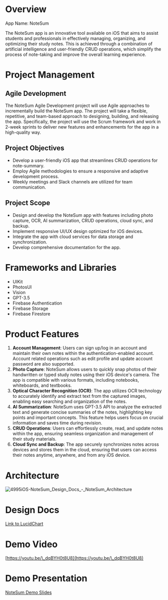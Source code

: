 # Overview

App Name: NoteSum

The NoteSum app is an innovative tool available on iOS that aims to assist students and professionals in effectively managing, organizing, and optimizing their study notes. This is achieved through a combination of artificial intelligence and user-friendly CRUD operations, which simplify the process of note-taking and improve the overall learning experience.

# Project Management

## Agile Development

The NoteSum Agile Development project will use Agile approaches to incrementally build the NoteSum app. The project will take a flexible, repetitive, and team-based approach to designing, building, and releasing the app. Specifically, the project will use the Scrum framework and work in 2-week sprints to deliver new features and enhancements for the app in a high-quality way.

## Project Objectives

- Develop a user-friendly iOS app that streamlines CRUD operations for note-summary.
- Employ Agile methodologies to ensure a responsive and adaptive development process.
- Weekly meetings and Slack channels are utilized for team communication.

## Project Scope

- Design and develop the NoteSum app with features including photo capture, OCR, AI summarization, CRUD operations, cloud sync, and backup.
- Implement responsive UI/UX design optimized for iOS devices.
- Integrate the app with cloud services for data storage and synchronization.
- Develop comprehensive documentation for the app.

# Frameworks and Libraries
- UIKit
- PhotosUI
- Vision
- GPT-3.5
- Firebase Authentication
- Firebase Storage
- Firebase Firestore

# Product Features

1. **Account Management**: Users can sign up/log in an account and maintain their own notes within the authentication-enabled account. Account related operations such as edit profile and update account password are also supported.
2. **Photo Capture**: NoteSum allows users to quickly snap photos of their handwritten or typed study notes using their iOS device's camera. The app is compatible with various formats, including notebooks, whiteboards, and textbooks.
3. **Optical Character Recognition (OCR)**: The app utilizes OCR technology to accurately identify and extract text from the captured images, enabling easy searching and organization of the notes.
4. **AI Summarization**: NoteSum uses GPT-3.5 API to analyze the extracted text and generate concise summaries of the notes, highlighting key points and important concepts. This feature helps users focus on crucial information and saves time during revision.
5. **CRUD Operations**: Users can effortlessly create, read, and update notes within the app, ensuring seamless organization and management of their study materials.
6. **Cloud Sync and Backup**: The app securely synchronizes notes across devices and stores them in the cloud, ensuring that users can access their notes anytime, anywhere, and from any iOS device.

# Architecture

![4995iOS-NoteSum_Design_Docs_-_NoteSum_Architecture](uploads/ae43b8ceef5999f4a7bfc38dd2ab975f/4995iOS-NoteSum_Design_Docs_-_NoteSum_Architecture.png)

# Design Docs

[Link to LucidChart](https://lucid.app/lucidchart/667a7f1c-6bee-4838-ae9b-987ed14d4f03/edit?viewport_loc=-37%2C121%2C1579%2C867%2Cn5qK1VSmTWB1&invitationId=inv_e57a4f1a-a7d1-49f5-b72a-c7b32738f66d)

# Demo Video

[https://youtu.be/\_dqBYH0t8U8](https://youtu.be/\_dqBYH0t8U8)

# Demo Presentation

[NoteSum Demo Slides](uploads/c9313dba7766c686955f62d4816f7fda/IOS_LIMA_FINAL.pdf)


